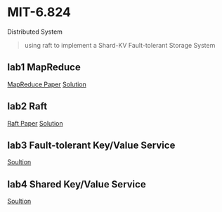 # MIT-6.824
Distributed System
> using raft to implement a Shard-KV Fault-tolerant Storage System

## lab1 MapReduce
[MapReduce Paper](https://greywind.cn/mapreduce-paper)
[Solution](https://greywind.cn/lab-1-mapreduce)
## lab2 Raft
[Raft Paper](https://greywind.cn/raft-paper)
[Solution](https://greywind.cn/lab-2-raft)
## lab3 Fault-tolerant Key/Value Service
[Soultion](https://greywind.cn/lab-3-fault-tolerant-keyvalue-service)
## lab4 Shared Key/Value Service
[Soultion](https://greywind.cn/lab-4-sharded-keyvalue-service)
